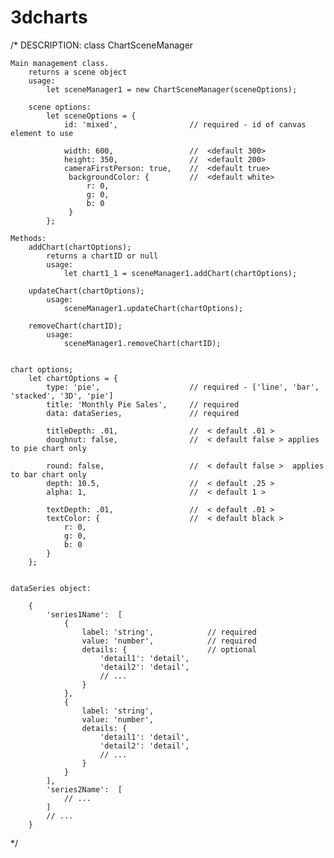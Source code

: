 # 3dcharts

/*  DESCRIPTION: class ChartSceneManager 

    Main management class.  
        returns a scene object
        usage: 
            let sceneManager1 = new ChartSceneManager(sceneOptions);

        scene options:
            let sceneOptions = {
                id: 'mixed',                // required - id of canvas element to use

                width: 600,                 //  <default 300>
                height: 350,                //  <default 200>
                cameraFirstPerson: true,    //  <default true>
                 backgroundColor: {         //  <default white>
                     r: 0,
                     g: 0,
                     b: 0
                 }   
            };

    Methods:
        addChart(chartOptions);
            returns a chartID or null
            usage: 
                let chart1_1 = sceneManager1.addChart(chartOptions);

        updateChart(chartOptions);
            usage: 
                sceneManager1.updateChart(chartOptions);

        removeChart(chartID);
            usage: 
                sceneManager1.removeChart(chartID);


    chart options;
        let chartOptions = {
            type: 'pie',                    // required - ['line', 'bar', 'stacked', '3D', 'pie']
            title: 'Monthly Pie Sales',     // required
            data: dataSeries,               // required

            titleDepth: .01,                //  < default .01 >
            doughnut: false,                //  < default false > applies to pie chart only

            round: false,                   //  < default false >  applies to bar chart only        
            depth: 10.5,                    //  < default .25 >          
            alpha: 1,                       //  < default 1 >

            textDepth: .01,                 //  < default .01 >
            textColor: {                    //  < default black >
                r: 0,
                g: 0,
                b: 0
            }
        };


    dataSeries object:

        {
            'series1Name':  [
                {
                    label: 'string',            // required
                    value: 'number',            // required
                    details: {                  // optional
                        'detail1': 'detail',
                        'detail2': 'detail',
                        // ...
                    } 
                },
                {
                    label: 'string',
                    value: 'number',
                    details: {
                        'detail1': 'detail',
                        'detail2': 'detail',
                        // ...
                    } 
                }
            ],
            'series2Name':  [
                // ...
            ]
            // ...
        }

*/